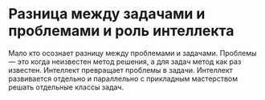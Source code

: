 # Разница между задачами и проблемами и роль интеллекта

Мало кто осознает разницу между проблемами и задачами. Проблемы — это когда неизвестен метод решения, а для задач метод как раз известен. Интеллект превращает проблемы в задачи. Интеллект развивается отдельно и параллельно с прикладным мастерством решать отдельные классы задач.
